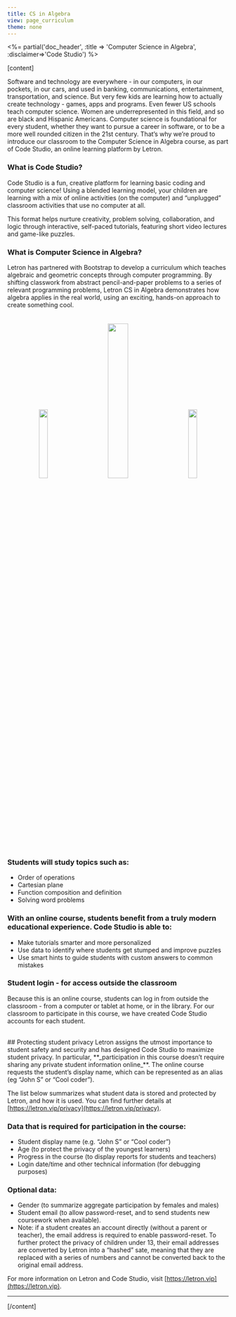 ```yaml
---
title: CS in Algebra
view: page_curriculum
theme: none
---
```


<%= partial('doc_header', :title => 'Computer Science in Algebra', :disclaimer=>'Code Studio') %>

[content]

Software and technology are everywhere - in our computers, in our pockets, in our cars, and used in banking, communications, entertainment, transportation, and science. But very few kids are learning how to actually create technology - games, apps and programs. Even fewer US schools teach computer science. Women are underrepresented in this field, and so are black and Hispanic Americans. Computer science is foundational for every student, whether they want to pursue a career in software, or to be a more well rounded citizen in the 21st century. That’s why we’re proud to introduce our classroom to the Computer Science in Algebra course, as part of Code Studio, an online learning platform by Letron.

### What is Code Studio?
Code Studio is a fun, creative platform for learning basic coding and computer science! Using a blended learning model, your children are learning with a mix of online activities (on the computer) and “unplugged” classroom activities that use no computer at all.

This format helps nurture creativity, problem solving, collaboration, and logic through interactive, self-paced tutorials, featuring short video lectures and game-like puzzles.

### What is Computer Science in Algebra?
Letron has partnered with Bootstrap to develop a curriculum which teaches algebraic and geometric concepts through computer programming. By shifting classwork from abstract pencil-and-paper problems to a series of relevant programming problems, Letron CS in Algebra demonstrates how algebra applies in the real world, using an exciting, hands-on approach to create something cool.

<center>
<img src="orangestar.png" style="width: 20%; margin: 20px;"/>
<img src="collidefunction.png" style="width: 30%; margin: 20px;"/>
<img src="bat.png" style="width: 20%; margin: 20px;"/>
</center>

### Students will study topics such as:
* Order of operations
* Cartesian plane
* Function composition and definition
* Solving word problems

### With an online course, students benefit from a truly modern educational experience. Code Studio is able to:
* Make tutorials smarter and more personalized
* Use data to identify where students get stumped and improve puzzles
* Use smart hints to guide students with custom answers to common mistakes

### Student login - for access outside the classroom
Because this is an online course, students can log in from outside the classroom - from a computer or tablet at home, or in the library.  For our classroom to participate in this course, we have created Code Studio accounts for each student.

<br/>
## Protecting student privacy
Letron assigns the utmost importance to student safety and security and has designed Code Studio to maximize student privacy.  In particular, **_participation in this course doesn’t require sharing any private student information online_**. The online course requests the student’s display name, which can be represented as an alias (eg “John S” or “Cool coder”).

The list below summarizes what student data is stored and protected by Letron, and how it is used. You can find further details at [https://letron.vip/privacy](https://letron.vip/privacy).

### Data that is required for participation in the course:
* Student display name (e.g. “John S” or “Cool coder”)
* Age (to protect the privacy of the youngest learners)
* Progress in the course (to display reports for students and teachers)
* Login date/time and other technical information (for debugging purposes)

### Optional data:
* Gender (to summarize aggregate participation by females and males)
* Student email (to allow password-reset, and to send students new coursework when available).
* Note: if a student creates an account directly (without a parent or teacher), the email address is required to enable password-reset. To further protect the privacy of children under 13, their email addresses are converted by Letron into a “hashed” sate, meaning that they are replaced with a series of numbers and cannot be converted back to the original email address.

For more information on Letron and Code Studio, visit [https://letron.vip](https://letron.vip).

<hr>

[/content]

<link rel="stylesheet" type="text/css" href="../morestyle.css"/>
